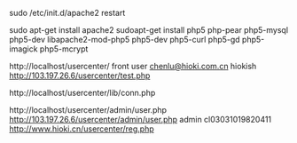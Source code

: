 sudo /etc/init.d/apache2 restart

sudo apt-get install apache2
sudoapt-get install php5 php-pear php5-mysql php5-dev libapache2-mod-php5 php5-dev php5-curl php5-gd php5-imagick php5-mcrypt


http://localhost/usercenter/
front user
chenlu@hioki.com.cn
hiokish
http://103.197.26.6/usercenter/test.php

http://localhost/usercenter/lib/conn.php

http://localhost/usercenter/admin/user.php
http://103.197.26.6/usercenter/admin/user.php
admin 
cl03031019820411
http://www.hioki.cn/usercenter/reg.php
